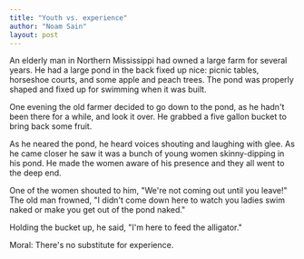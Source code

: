 ```yaml
---
title: "Youth vs. experience"
author: "Noam Sain"
layout: post
---
```


An elderly man in Northern Mississippi had owned a large farm for several years. He had a large pond in the back fixed up nice: picnic tables, horseshoe courts, and some apple and peach trees. The pond was properly shaped and fixed up for swimming when it was built.

One evening the old farmer decided to go down to the pond, as he hadn't been there for a while, and look it over. He grabbed a five gallon bucket to bring back some fruit.

As he neared the pond, he heard voices shouting and laughing with glee. As he came closer he saw it was a bunch of young women skinny-dipping in his pond. He made the women aware of his presence and they all went to the deep end.

One of the women shouted to him, "We're not coming out until you leave!" The old man frowned, "I didn't come down here to watch you ladies swim naked or make you get out of the pond naked."

Holding the bucket up, he said, "I'm here to feed the alligator."

Moral: There's no substitute for experience.